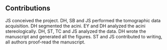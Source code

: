 ## Contributions

JS conceived the project.
DH, SB and JS performed the tomographic data acquisition.
DH segmented the acini.
EY and DH analyzed the acini stereologically.
DH, ST, TC and JS analyzed the data.
DH wrote the manuscript and generated all the figures.
ST and JS contributed to writing, all authors proof-read the manuscript.
